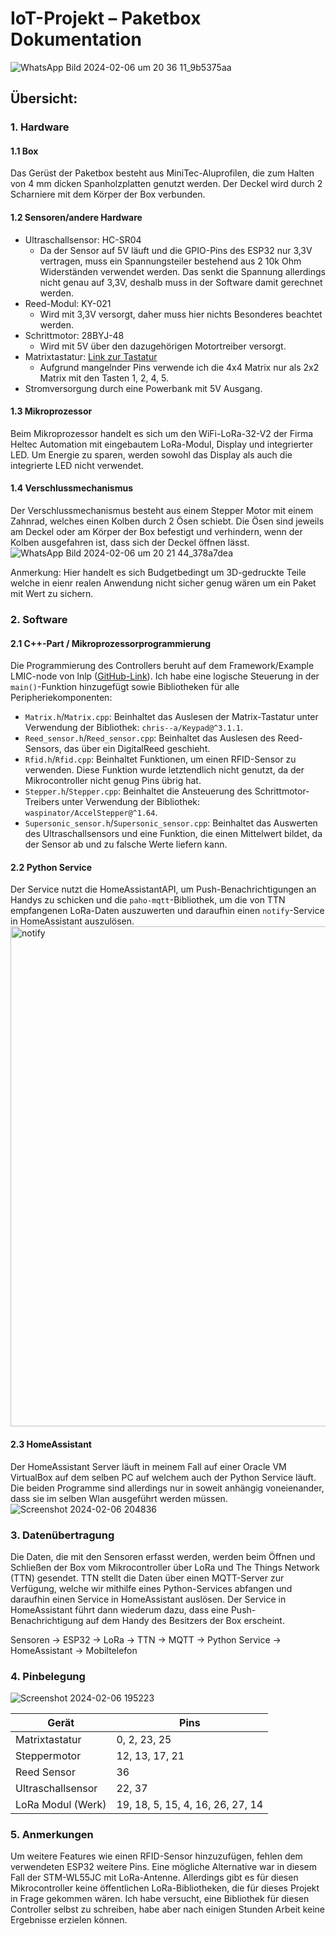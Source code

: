 # IoT-Projekt – Paketbox Dokumentation
![WhatsApp Bild 2024-02-06 um 20 36 11_9b5375aa](https://github.com/mblees/IOT_Paketbox/assets/104490472/336fe2ea-0bf8-496e-8120-b985baa9306d)

## Übersicht:

### 1. Hardware
   #### 1.1 Box
   Das Gerüst der Paketbox besteht aus MiniTec-Aluprofilen, die zum Halten von 4 mm dicken Spanholzplatten genutzt werden. Der Deckel wird durch 2 Scharniere mit dem Körper der Box verbunden.

   #### 1.2 Sensoren/andere Hardware
   - Ultraschallsensor: HC-SR04
       - Da der Sensor auf 5V läuft und die GPIO-Pins des ESP32 nur 3,3V vertragen, muss ein Spannungsteiler bestehend aus 2 10k Ohm Widerständen verwendet werden. Das senkt die Spannung allerdings nicht genau auf 3,3V, deshalb muss in der Software damit gerechnet werden.
   - Reed-Modul: KY-021
       - Wird mit 3,3V versorgt, daher muss hier nichts Besonderes beachtet werden.
   - Schrittmotor: 28BYJ-48
       - Wird mit 5V über den dazugehörigen Motortreiber versorgt.
   - Matrixtastatur: [Link zur Tastatur](https://www.az-delivery.de/products/4x4-matrix-keypad)
       - Aufgrund mangelnder Pins verwende ich die 4x4 Matrix nur als 2x2 Matrix mit den Tasten 1, 2, 4, 5.
   - Stromversorgung durch eine Powerbank mit 5V Ausgang.

   #### 1.3 Mikroprozessor
   Beim Mikroprozessor handelt es sich um den WiFi-LoRa-32-V2 der Firma Heltec Automation mit eingebautem LoRa-Modul, Display und integrierter LED. Um Energie zu sparen, werden sowohl das Display als auch die integrierte LED nicht verwendet.

   #### 1.4 Verschlussmechanismus
   Der Verschlussmechanismus besteht aus einem Stepper Motor mit einem Zahnrad, welches einen Kolben durch 2 Ösen schiebt. Die Ösen sind jeweils am Deckel oder am Körper der Box befestigt und verhindern, wenn der Kolben ausgefahren ist, dass sich der Deckel öffnen lässt.
  ![WhatsApp Bild 2024-02-06 um 20 21 44_378a7dea](https://github.com/mblees/IOT_Paketbox/assets/104490472/fe967090-578b-4d9d-857b-74d28b1b5561)

   Anmerkung: Hier handelt es sich Budgetbedingt um 3D-gedruckte Teile welche in eienr realen Anwendung nicht sicher genug wären um ein Paket mit Wert zu sichern.

### 2. Software
   #### 2.1 C++-Part / Mikroprozessorprogrammierung
   Die Programmierung des Controllers beruht auf dem Framework/Example LMIC-node von lnlp ([GitHub-Link](https://github.com/lnlp/LMIC-node)). Ich habe eine logische Steuerung in der `main()`-Funktion hinzugefügt sowie Bibliotheken für alle Peripheriekomponenten:
   - `Matrix.h`/`Matrix.cpp`: Beinhaltet das Auslesen der Matrix-Tastatur unter Verwendung der Bibliothek: `chris--a/Keypad@^3.1.1`.
   - `Reed_sensor.h`/`Reed_sensor.cpp`: Beinhaltet das Auslesen des Reed-Sensors, das über ein DigitalReed geschieht.
   - `Rfid.h`/`Rfid.cpp`: Beinhaltet Funktionen, um einen RFID-Sensor zu verwenden. Diese Funktion wurde letztendlich nicht genutzt, da der Mikrocontroller nicht genug Pins übrig hat.
   - `Stepper.h`/`Stepper.cpp`: Beinhaltet die Ansteuerung des Schrittmotor-Treibers unter Verwendung der Bibliothek: `waspinator/AccelStepper@^1.64`.
   - `Supersonic_sensor.h`/`Supersonic_sensor.cpp`: Beinhaltet das Auswerten des Ultraschallsensors und eine Funktion, die einen Mittelwert bildet, da der Sensor ab und zu falsche Werte liefern kann.

   #### 2.2 Python Service
   Der Service nutzt die HomeAssistantAPI, um Push-Benachrichtigungen an Handys zu schicken und die `paho-mqtt`-Bibliothek, um die von TTN empfangenen LoRa-Daten auszuwerten und daraufhin einen `notify`-Service in HomeAssistant auszulösen.
   <img src="https://github.com/mblees/IOT_Paketbox/assets/104490472/f75a16c0-de0b-48ad-9c84-602454432d41" alt="notify" width="800" height="800">

   #### 2.3 HomeAssistant
   Der HomeAssistant Server läuft in meinem Fall auf einer Oracle VM VirtualBox auf dem selben PC auf welchem auch der Python Service läuft. Die beiden Programme sind allerdings nur in soweit anhängig voneienander, dass sie im selben Wlan ausgeführt werden müssen.
   ![Screenshot 2024-02-06 204836](https://github.com/mblees/IOT_Paketbox/assets/104490472/3eea11d3-cd80-485e-a917-ccd353d0eec2)

### 3. Datenübertragung
   Die Daten, die mit den Sensoren erfasst werden, werden beim Öffnen und Schließen der Box vom Mikrocontroller über LoRa und The Things Network (TTN) gesendet. TTN stellt die Daten über einen MQTT-Server zur Verfügung, welche wir mithilfe eines Python-Services abfangen und daraufhin einen Service in HomeAssistant auslösen. Der Service in HomeAssistant führt dann wiederum dazu, dass eine Push-Benachrichtigung auf dem Handy des Besitzers der Box erscheint.

   Sensoren -> ESP32 -> LoRa -> TTN -> MQTT -> Python Service -> HomeAssistant -> Mobiltelefon

### 4. Pinbelegung
![Screenshot 2024-02-06 195223](https://github.com/mblees/IOT_Paketbox/assets/104490472/6597162c-f7ba-4976-bddb-5b58aae3a955)

| Gerät                | Pins                    |
|----------------------|-------------------------|
| Matrixtastatur       | 0, 2, 23, 25            |
| Steppermotor         | 12, 13, 17, 21          |
| Reed Sensor          | 36                      |
| Ultraschallsensor    | 22, 37                  |
| LoRa Modul (Werk)    | 19, 18, 5, 15, 4, 16, 26, 27, 14 |

### 5. Anmerkungen
Um weitere Features wie einen RFID-Sensor hinzuzufügen, fehlen dem verwendeten ESP32 weitere Pins. Eine mögliche Alternative war in diesem Fall der STM-WL55JC mit LoRa-Antenne. Allerdings gibt es für diesen Mikrocontroller keine öffentlichen LoRa-Bibliotheken, die für dieses Projekt in Frage gekommen wären. Ich habe versucht, eine Bibliothek für diesen Controller selbst zu schreiben, habe aber nach einigen Stunden Arbeit keine Ergebnisse erzielen können.
